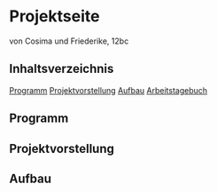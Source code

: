 # Projektseite

von Cosima und Friederike, 12bc

## Inhaltsverzeichnis
[Programm](https://github.com/cosima-friederike/Projektseite/blob/main/README.md#programm-1)
[Projektvorstellung](https://github.com/cosima-friederike/Projektseite/blob/main/README.md#projektvorstellung-1)
[Aufbau](https://github.com/cosima-friederike/Projektseite/blob/main/README.md#aufbau-1)
[Arbeitstagebuch](https://github.com/cosima-friederike/informatik-c-f#informatik-projekt-cosima--friederike)

## Programm
## Projektvorstellung
## Aufbau
